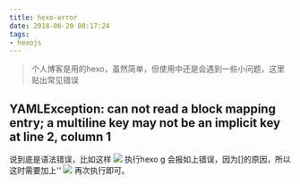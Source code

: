 ```yaml
---
title: hexo-error
date: 2018-06-20 08:17:24
tags:
- hexojs
---
```

> 个人博客是用的hexo，虽然简单，但使用中还是会遇到一些小问题，这里贴出常见错误

## YAMLException: can not read a block mapping entry; a multiline key may not be an implicit key at line 2, column 1
说到底是语法错误，比如这样
![](http://or0g12e5e.bkt.clouddn.com/2018-06-20-121857.png)
执行hexo g 会报如上错误，因为[]的原因，所以这时需要加上''
![](http://or0g12e5e.bkt.clouddn.com/2018-06-20-121958.png)
再次执行即可。

